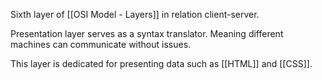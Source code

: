 Sixth layer of [[OSI Model - Layers]] in relation client-server.

Presentation layer serves as a syntax translator.
Meaning different machines can communicate without issues.

This layer is dedicated for presenting data such as [[HTML]] and [[CSS]].
